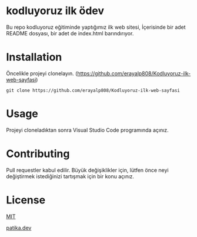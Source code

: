 # kodluyoruz ilk ödev 
Bu repo kodluyoruz eğitiminde yaptığımız ilk web sitesi, İçerisinde bir adet README dosyası, bir adet de index.html barındırıyor.

# Installation
Öncelikle projeyi clonelayın. (https://github.com/erayalp808/Kodluyoruz-ilk-web-sayfasi)

`git clone https://github.com/erayalp808/Kodluyoruz-ilk-web-sayfasi`

# Usage
Projeyi cloneladıktan sonra Visual Studio Code programında açınız.

# Contributing
Pull requestler kabul edilir. Büyük değişiklikler için, lütfen önce neyi değiştirmek istediğinizi tartışmak için bir konu açınız.

# License
[MIT](https://choosealicense.com/licenses/mit/)

[patika.dev](https://www.patika.dev/tr)